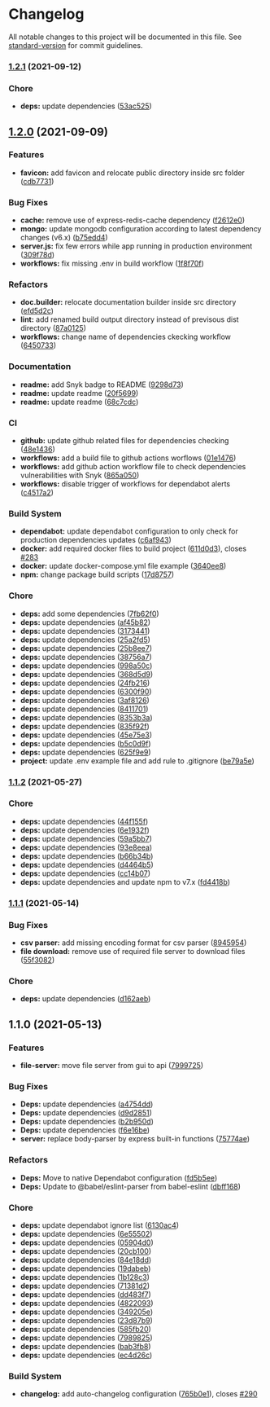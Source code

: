 # Changelog

All notable changes to this project will be documented in this file. See [standard-version](https://github.com/conventional-changelog/standard-version) for commit guidelines.

### [1.2.1](https://github.com/FlorentinTh/LE2ML-API/compare/v1.2.0...v1.2.1) (2021-09-12)


### Chore

* **deps:** update dependencies ([53ac525](https://github.com/FlorentinTh/LE2ML-API/commit/53ac525435958db024ad2422d4325654ee75ffe8))

## [1.2.0](https://github.com/FlorentinTh/LE2ML-API/compare/v1.1.2...v1.2.0) (2021-09-09)


### Features

* **favicon:** add favicon and relocate public directory inside src folder ([cdb7731](https://github.com/FlorentinTh/LE2ML-API/commit/cdb773133aab6c455d713e3e8c4c89407e7cfcf9))


### Bug Fixes

* **cache:** remove use of express-redis-cache dependency ([f2612e0](https://github.com/FlorentinTh/LE2ML-API/commit/f2612e092f459bb4d63a48ae7c961a644a2ee637))
* **mongo:** update mongodb configuration according to latest dependency changes (v6.x) ([b75edd4](https://github.com/FlorentinTh/LE2ML-API/commit/b75edd45c8917b79596d30a69b6cdfae08a6d826))
* **server.js:** fix few errors while app running in production environment ([309f78d](https://github.com/FlorentinTh/LE2ML-API/commit/309f78d94f1ea6be7c0a18cb6b4e05c936931bd3))
* **workflows:** fix missing .env in build workflow ([1f8f70f](https://github.com/FlorentinTh/LE2ML-API/commit/1f8f70f19b5a190b2a5ecf250c631704beae27a3))


### Refactors

* **doc.builder:** relocate documentation builder inside src directory ([efd5d2c](https://github.com/FlorentinTh/LE2ML-API/commit/efd5d2cd8d3b15f0c7d7c4f4abe0e39b2ea89ebf))
* **lint:** add renamed build output directory instead of previsous dist directory ([87a0125](https://github.com/FlorentinTh/LE2ML-API/commit/87a01258b0a66b605aba9c935bf864cfffbcf7d0))
* **workflows:** change name of dependencies ckecking workflow ([6450733](https://github.com/FlorentinTh/LE2ML-API/commit/64507339b196615137e49838964d7eea96436f04))


### Documentation

* **readme:** add Snyk badge to README ([9298d73](https://github.com/FlorentinTh/LE2ML-API/commit/9298d73bb34442651c285941f7295f1659ecf59a))
* **readme:** update readme ([20f5699](https://github.com/FlorentinTh/LE2ML-API/commit/20f569932d1372edede116dbbaf764494abf8d98))
* **readme:** update readme ([68c7cdc](https://github.com/FlorentinTh/LE2ML-API/commit/68c7cdcb07d869d6c7fe0b27fb471ebb69f5e5f7))


### CI

* **github:** update github related files for dependencies checking ([48e1436](https://github.com/FlorentinTh/LE2ML-API/commit/48e143650c6c2bb5906428bb1e0bad7702738ef8))
* **workflows:** add a build file to github actions worflows ([01e1476](https://github.com/FlorentinTh/LE2ML-API/commit/01e1476434da474fb0175f55ee37791c9abee9f2))
* **workflows:** add github action workflow file to check dependencies vulnerabilities with Snyk ([865a050](https://github.com/FlorentinTh/LE2ML-API/commit/865a050b5b84c5ace2e3eb3eff1c2440f1e6c16a))
* **workflows:** disable trigger of workflows for dependabot alerts ([c4517a2](https://github.com/FlorentinTh/LE2ML-API/commit/c4517a251ea62ad101167e9775eb2bec9999a8bc))


### Build System

* **dependabot:** update dependabot configuration to only check for production dependencies updates ([c6af943](https://github.com/FlorentinTh/LE2ML-API/commit/c6af943b109adf9133ae4c19ff35b63d2c7e774b))
* **docker:** add required docker files to build project ([611d0d3](https://github.com/FlorentinTh/LE2ML-API/commit/611d0d3d17c9837f669112dd44a53b284b9f78b1)), closes [#283](https://github.com/FlorentinTh/LE2ML-API/issues/283)
* **docker:** update docker-compose.yml file example ([3640ee8](https://github.com/FlorentinTh/LE2ML-API/commit/3640ee89ae65b9966b3bba3b309eaa0856423447))
* **npm:** change package build scripts ([17d8757](https://github.com/FlorentinTh/LE2ML-API/commit/17d8757d53a957dbd7215a6c8407e7c46c5307fd))


### Chore

* **deps:** add some dependencies ([7fb62f0](https://github.com/FlorentinTh/LE2ML-API/commit/7fb62f0d2fd7cb2876756643277545928a058711))
* **deps:** update dependencies ([af45b82](https://github.com/FlorentinTh/LE2ML-API/commit/af45b8296385372c0c40215b7546f1e5d8dd700f))
* **deps:** update dependencies ([3173441](https://github.com/FlorentinTh/LE2ML-API/commit/3173441a866f62a89b1360b25a791b203b78bfe1))
* **deps:** update dependencies ([25a2fd5](https://github.com/FlorentinTh/LE2ML-API/commit/25a2fd5995d83a1bca9a76f0a9ed15d3f801cb57))
* **deps:** update dependencies ([25b8ee7](https://github.com/FlorentinTh/LE2ML-API/commit/25b8ee7b62e393b734bb4281e7a0554722968d07))
* **deps:** update dependencies ([38756a7](https://github.com/FlorentinTh/LE2ML-API/commit/38756a70af0fe790c6eb22624b841c1f8cc89460))
* **deps:** update dependencies ([998a50c](https://github.com/FlorentinTh/LE2ML-API/commit/998a50c09ed596605749b501d2e8413d6a365ade))
* **deps:** update dependencies ([368d5d9](https://github.com/FlorentinTh/LE2ML-API/commit/368d5d963c67127233117cc571c24f412bd0677d))
* **deps:** update dependencies ([24fb216](https://github.com/FlorentinTh/LE2ML-API/commit/24fb21627f9cbabed43bdf2aa2253be3e7d75bd2))
* **deps:** update dependencies ([6300f90](https://github.com/FlorentinTh/LE2ML-API/commit/6300f90622591390c0049c2a1d21d1a366549096))
* **deps:** update dependencies ([3af8126](https://github.com/FlorentinTh/LE2ML-API/commit/3af81262305dab3e0f023e57fe32f8a28779cf18))
* **deps:** update dependencies ([8411701](https://github.com/FlorentinTh/LE2ML-API/commit/84117013c064191c4b61bb7e05d657438e8e95a8))
* **deps:** update dependencies ([8353b3a](https://github.com/FlorentinTh/LE2ML-API/commit/8353b3a3d85b676313b664f3f7e55b2fea95568b))
* **deps:** update dependencies ([835f92f](https://github.com/FlorentinTh/LE2ML-API/commit/835f92f75695fd3c0ee8a8c9091c201ad72d5a30))
* **deps:** update dependencies ([45e75e3](https://github.com/FlorentinTh/LE2ML-API/commit/45e75e304554a9ba9214fbfdacced5f2e1d69bb5))
* **deps:** update dependencies ([b5c0d9f](https://github.com/FlorentinTh/LE2ML-API/commit/b5c0d9f979b4abffa607cdc3fbdfa3f5a827e4c5))
* **deps:** update dependencies ([625f9e9](https://github.com/FlorentinTh/LE2ML-API/commit/625f9e95d7765da5bf949f131c27108a07b40a70))
* **project:** update .env example file and add rule to .gitignore ([be79a5e](https://github.com/FlorentinTh/LE2ML-API/commit/be79a5eadc88dbad25c9c3e00eaec459558430a1))

### [1.1.2](https://github.com/FlorentinTh/LE2ML-API/compare/v1.1.1...v1.1.2) (2021-05-27)


### Chore

* **deps:** update dependencies ([44f155f](https://github.com/FlorentinTh/LE2ML-API/commit/44f155fbe15843e113c7df98a00c939b7a481790))
* **deps:** update dependencies ([6e1932f](https://github.com/FlorentinTh/LE2ML-API/commit/6e1932fbe768396d7b07ad9f62874f4f2bf6c73e))
* **deps:** update dependencies ([59a5bb7](https://github.com/FlorentinTh/LE2ML-API/commit/59a5bb7a52c9c4906dbc75e30d881d60339b6bd6))
* **deps:** update dependencies ([93e8eea](https://github.com/FlorentinTh/LE2ML-API/commit/93e8eeab673c803ac9e3e607bb8846876d0cb28c))
* **deps:** update dependencies ([b66b34b](https://github.com/FlorentinTh/LE2ML-API/commit/b66b34be019e787a296da90a69645af23718550b))
* **deps:** update dependencies ([d4464b5](https://github.com/FlorentinTh/LE2ML-API/commit/d4464b541d6f1795ba69a93febc8617b4451732e))
* **deps:** update dependencies ([cc14b07](https://github.com/FlorentinTh/LE2ML-API/commit/cc14b0775ad0051b6b9e43af6e4c391aa2cefe02))
* **deps:** update dependencies and update npm to v7.x ([fd4418b](https://github.com/FlorentinTh/LE2ML-API/commit/fd4418be531bb252141b196c3882487e739ca78c))

### [1.1.1](https://github.com/FlorentinTh/LE2ML-API/compare/v1.1.0...v1.1.1) (2021-05-14)


### Bug Fixes

* **csv parser:** add missing encoding format for csv parser ([8945954](https://github.com/FlorentinTh/LE2ML-API/commit/8945954847a45a832f5c160654b10390117a3162))
* **file download:** remove use of required file server to download files ([55f3082](https://github.com/FlorentinTh/LE2ML-API/commit/55f30829790b715bd6b112196fb3f1bc54991b68))


### Chore

* **deps:** update dependencies ([d162aeb](https://github.com/FlorentinTh/LE2ML-API/commit/d162aeb75f662eb46a9f060910a94153221cc938))

## 1.1.0 (2021-05-13)


### Features

* **file-server:** move file server from gui to api ([7999725](https://github.com/FlorentinTh/LE2ML-API/commit/7999725953a2e77b592e997e42ca22039274eeda))


### Bug Fixes

* **Deps:** update dependencies ([a4754dd](https://github.com/FlorentinTh/LE2ML-API/commit/a4754dd5e1ebeca30e95c79ef51d26fb3b6f4a82))
* **Deps:** update dependencies ([d9d2851](https://github.com/FlorentinTh/LE2ML-API/commit/d9d2851a66c918bca956f8495fb53290f9619131))
* **Deps:** update dependencies ([b2b950d](https://github.com/FlorentinTh/LE2ML-API/commit/b2b950d36a4ecb47880433f773887cacad992d11))
* **Deps:** update dependencies ([f6e16be](https://github.com/FlorentinTh/LE2ML-API/commit/f6e16be595faaf6be515341ee6de0f80d87fe276))
* **server:** replace body-parser by express built-in functions ([75774ae](https://github.com/FlorentinTh/LE2ML-API/commit/75774ae09e91d36024fb510ae73758f74fe23333))


### Refactors

* **Deps:** Move to native Dependabot configuration ([fd5b5ee](https://github.com/FlorentinTh/LE2ML-API/commit/fd5b5ee6d08720a52545e3961e07dda1efcdffea))
* **Deps:** Update to @babel/eslint-parser from babel-eslint ([dbff168](https://github.com/FlorentinTh/LE2ML-API/commit/dbff168315d0d0f222a63eaa9c3d5ccd01a2b6bf))


### Chore

* **deps:** update dependabot ignore list ([6130ac4](https://github.com/FlorentinTh/LE2ML-API/commit/6130ac4fde09d229a9adb22b54e4aeb4b9dc701f))
* **deps:** update dependencies ([6e55502](https://github.com/FlorentinTh/LE2ML-API/commit/6e555023ba83a7a98857343f465e97d6a48b5774))
* **deps:** update dependencies ([05904d0](https://github.com/FlorentinTh/LE2ML-API/commit/05904d0d88edcb548c4d4b0862ad3d61c21d218c))
* **deps:** update dependencies ([20cb100](https://github.com/FlorentinTh/LE2ML-API/commit/20cb1005769b0230580d709280d3d9ad9afbe024))
* **deps:** update dependencies ([84e18dd](https://github.com/FlorentinTh/LE2ML-API/commit/84e18dd0c2d1e97f4c584fd93475ab56beb6e933))
* **deps:** update dependencies ([19dabeb](https://github.com/FlorentinTh/LE2ML-API/commit/19dabeb1a5f56105e4a48a30b699119fc21da33d))
* **deps:** update dependencies ([1b128c3](https://github.com/FlorentinTh/LE2ML-API/commit/1b128c39d551a003ffd04f7de9268fa891bc0fcf))
* **deps:** update dependencies ([71381d2](https://github.com/FlorentinTh/LE2ML-API/commit/71381d2c3d54f1daf24697dc840d2bd1e36b7577))
* **deps:** update dependencies ([dd483f7](https://github.com/FlorentinTh/LE2ML-API/commit/dd483f7658532ee3d72a2ac141a315696ff36509))
* **deps:** update dependencies ([4822093](https://github.com/FlorentinTh/LE2ML-API/commit/48220930126f2ee4c849110a3d038b3baca20f76))
* **deps:** update dependencies ([349205e](https://github.com/FlorentinTh/LE2ML-API/commit/349205e1d138d3f72e79fff79c508dbb6b22573f))
* **deps:** update dependencies ([23d87b9](https://github.com/FlorentinTh/LE2ML-API/commit/23d87b952f8c3b92fffd3890f54f5acc71732c63))
* **deps:** update dependencies ([585fb20](https://github.com/FlorentinTh/LE2ML-API/commit/585fb20e0ff68024d96e7324bae2d1c61eda4471))
* **deps:** update dependencies ([7989825](https://github.com/FlorentinTh/LE2ML-API/commit/7989825c0f84038d1589ccfc0d841379b3e14ef9))
* **deps:** update dependencies ([bab3fb8](https://github.com/FlorentinTh/LE2ML-API/commit/bab3fb809475ceebd6bc136b3c47ea9f802c13b5))
* **deps:** update dependencies ([ec4d26c](https://github.com/FlorentinTh/LE2ML-API/commit/ec4d26cc225d7bdfe1b842ca136c9f20b69ad54c))


### Build System

* **changelog:** add auto-changelog configuration ([765b0e1](https://github.com/FlorentinTh/LE2ML-API/commit/765b0e13e5663def629c5a1e855d0f521c87755b)), closes [#290](https://github.com/FlorentinTh/LE2ML-API/issues/290)
